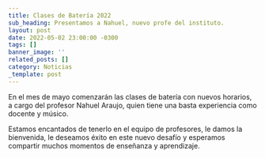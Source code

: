```yaml
---
title: Clases de Batería 2022
sub_heading: Presentamos a Nahuel, nuevo profe del instituto.
layout: post
date: 2022-05-02 23:00:00 -0300
tags: []
banner_image: ''
related_posts: []
category: Noticias
_template: post
---
```


En el mes de mayo comenzarán las clases de batería con nuevos horarios, a cargo del profesor
Nahuel Araujo, quien tiene una basta experiencia como docente y músico.

Estamos encantados de tenerlo en el equipo de profesores, le damos la bienvenida,
le deseamos éxito en este nuevo desafío y esperamos compartir muchos momentos de enseñanza
y aprendizaje.
